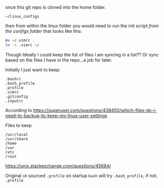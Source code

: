once this git repo is cloned into the home folder.

```
~/linux_configs
```

then from within the linux folder you would need to run the init script _from the configs folder_ that looks like this:

```bash
mv ~/.vimrc .
ln -s .vimrc ~/
```

Though Ideally I could keep the list of files I am syncing in a list?? Or sync based on the files I have in the repo...a job for later.

Initially I just want to keep:

```
.bashrc
.bash_profile
.profile
.vimrc
.gitconfig
.inputrc
```

According to https://superuser.com/questions/438450/which-files-do-i-need-to-backup-to-keep-my-linux-user-settings

Files to keep
```
/usr/local
/usr/share
/home
/var
/etc
/root
```

https://unix.stackexchange.com/questions/45684/

Original `sh` sourced `.profile` on startup
`bash` will try `.bash_profile`, if not, `.profile`



